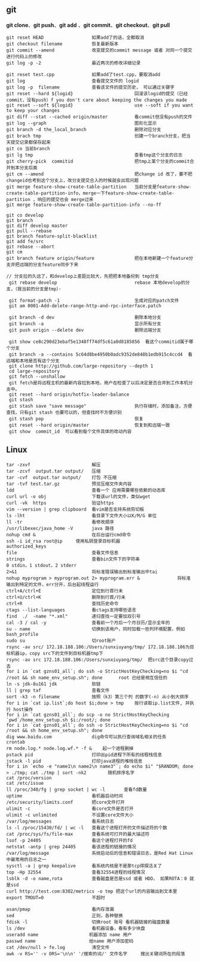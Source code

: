 ## git

**git clone**、**git push**、**git add** 、**git commit**、**git checkout**、**git pull**



    git reset HEAD                  如果add了的话，全都取消
    git checkout filename           恢复最新版本
    git commit --amend              改变提交的commit message 或者 对同一个提交进行代码上的修改
    git log -p -2                   最近两次的修改详细记录
    
    git reset test.cpp              如果add了test.cpp，要取消add
    git log                         查看提交文件的 logid
    git log -p  filename            查看该文件的提交历史， 可以通过关键字
    git reset --hard ${logid}                       回滚该logid的提交（已经commit，没有push）f you don't care about keeping the changes you made
    git reset --soft ${logid}                       use --soft if you want to keep your changes
    git diff --stat --cached origin/master          看commit但没有push的文件
    git log --graph                                 图形化显示
    git branch -d the_local_branch                  删除对应分支
    git brach tmp                                   创建一个branch分支，把当天提交记录都保存起来
    git co 当前branch
    git lg tmp                                      查看tmp这个分支的日志
    git cherry-pick  commitid                       把tmp上某个分支的commit合并到本分支后面
    git cm --amend                                  把change id 改了，要不把changeid也考到这个分支上，改分支提交合入的时候就会出现问题
    git merge feature-show-create-table-partition   当前分支是feature-show-create-table-partition-info，merge一下feature-show-create-table-partition ，响应的提交也会 merge过来
    git merge feature-show-create-table-partition-info --no-ff
    
    git co develop
    git branch
    git diff develop master
    git pull --rebase
    git branch feature-split-blacklist
    git add fe/src
    git rebase --abort
    git cm
    git branch feature origin/feature               把在本地新建一个feature分支并把远端的分支feature同步下来
    
    // 分支拉的久远了，和develop上差距比较大，先把把本地备份到 tmp分支
     git rebase develop                             rebase 本地develop的分支，（我当前的分支是tmp）·
    
     git format-patch -1                            生成对应的patch文件
     git am 0001-Add-delete-range-http-and-rpc-interface.patch
    
     git branch -d dev                              删除本地分支
     git branch -a                                  显示所有分支
     git push origin --delete dev                   删除远端分支
    
     git show ce8c290d23ebaf5e1348ff74df5c61a0d8185856  看这个commitid属于哪个分支
     git branch -a --contains 5c64d8be4950b0adc9352de848b1edb915c4ccd4  看远端和本地是否有这个分支
     git clone http://github.com/large-repository --depth 1
     cd large-repository
     git fetch --unshallow
     git fetch是将远程主机的最新内容拉到本地，用户在检查了以后决定是否合并到工作本机分支中。
     git reset --hard origin/hotfix-leader-balance
     git stash
     git stash save "save message"                  执行存储时，添加备注，方便查找，只有git stash 也要可以的，但查找时不方便识别
     git stash pop                                  恢复
     git reset --hard origin/master                 恢复到和远端一致
     git show  commit_id  可以看到每个文件具体的改动内容





## Linux

    tar -zxvf                       解压
    tar -zcvf  output.tar output/   压缩
    tar -cvf  output.tar output/    打包 不压缩
    tar -tvf test.tar.gz            预览压缩文件夹内容
    ldd                             查看一个 应用需要哪些依赖的动态库
    curl url -o obj                 下载该url的文件，类似wget
    curl -vk  https                 验证https
    vim --version | grep clipboard  看vim是否支持系统剪切板
    ls -lht                         看目录下文件大小以K/M/G 单位
    ll -tr                          看修改顺序
    /usr/libexec/java_home -V       java 路径
    nohup cmd &                     在后台运行cmd命令
    ssh -i id_rsa root@ip     使用私钥登录目标机器
    authorized_keys
    file                            查看文件信息
    strings                         查看bin文件下的字符串
    0 stdin，1 stdout，2 stderr
    2>&1                            将标准错误输出到标准输出中tai
    nohup myprogram > myprogram.out 2> myprogram.err &              将标准输出到特定的文件，err分开，后台起线程运行
    ctrl+A/ctrl+E                   定位到行首行未
    ctrl+U/ctrl+K                   删除到行首/行未
    ctrl+R                          查找历史命令
    ctags --list-languages          看ctags支持哪些语言
    find  ./  -name "*.xml"         递归查找一定要加双引号
    cal -3 / cal -y                 查看前一个月后一个月日历/显示全年的
    su - name                       切换到该用户，同时加载一些列环境配置，例如bash_profile
    sudo su                         切root账户
    rsync -av src/ 172.18.188.106:/Users/sunxiuyang/tmp/ 172.18.188.106为目标机器ip，copy src下的文件到目标机器tmp下
    rsync -av src 172.18.188.106:/Users/sunxiuyang/tmp/  把src这个目录copy过去
    for i in `cat gzns01_all`; do ssh -o StrictHostKeyChecking=no $i "cd /root && sh name_env_setup.sh"; done      root 已经是相互信任的
    ln -s jdk-8u161 jdk             软链
    ll | grep taf                   查看文件
    sort -k3 -n filename            按照（k3）第三个列 的数字(-n) 从小到大排序
    for i in `cat ip.list`;do host $i;done > tmp    按行读取ip.list文件, 并执行 host操作
    for i in `cat gzns01_all`; do scp -o no StrictHostKeyChecking `pwd`/home_env_setup.sh $i:/root/; done
    for i in `cat gzns01_all`; do ssh -o StrictHostKeyChecking=no $i "cd /root && sh home_env_setup.sh"; done
    dig www.baidu.com               dig命令可以执行查询域名相关的任务
    crontab
    rm node.log.* node.log.wf.* -f &    起一个进程删掉
    pstack pid                      打印出pid进程下所有的线程栈信息
    jstack -l pid                   打印java进程的堆栈信息
    for i in `echo -e "name1\n name2\n name3"`; do echo $i" "$RANDOM; done > ./tmp; cat ./tmp | sort -nk2        随机排序名字
    cat /proc/version
    cat /etc/issue
    ll /proc/340/fg | grep socket | wc -l       查看fd数量
    uptime                          看机器启动时间
    /etc/security/limits.conf       把core文件打开
    ulimit -c                       看core文件是否打开
    ulimit -c unlimited             不设置core文件大小
    /var/log/messages               看系统日志
    ls -l /proc/15430/fd/ | wc -l   查看这个进程打开的文件描述符的个数
    cat /proc/sys/fs/file-max       查看系统可打开的最大描述符
    lsof -p 24405                   看这个进程打开的fd
    netstat -antp | grep 24405      看该进程的链接的情况
    /var/log/message                系统启动后的信息和错误日志，是Red Hat Linux中最常用的日志之一
    sysctl -a | grep keepalive      看系统内核是不是那tcp得探活关了
    top -Hp 32554                   查看32554进程的线程情况
    lsblk -d -o name,rota           查看磁盘是否是ssd 或者 HDD， 如果ROTA：0 就是ssd
    curl http://test.com:8302/metrics -o tmp 把这个url的内容输出到文本里
    export TMOUT=0                  不超时
    
    asan/pmap                       看内存泄漏
    sed                             正则，各种替换
    fdisk -l                        切换root 账号 看机器链接的磁盘数量
    ls /dev                         看机器设备，看有多少块盘
    useradd name                   机器添加 name 用户
    passwd name                    给name 用户添加密码
    cat /dev/null > fe.log          清空文件
    awk -v RS='' -v ORS='\n\n' '/搜索的词/' 文件名字     搜出关键词所在的段落
